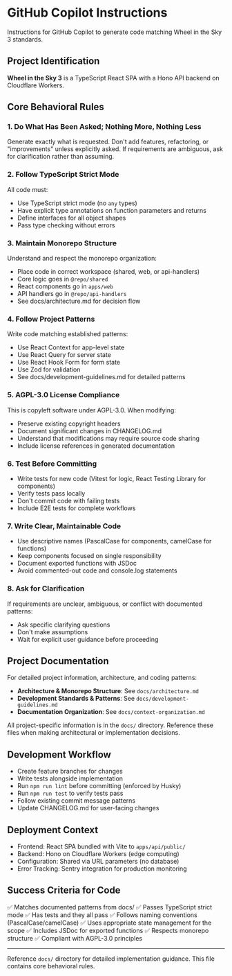 # GitHub Copilot Instructions

Instructions for GitHub Copilot to generate code matching Wheel in the Sky 3 standards.

## Project Identification

**Wheel in the Sky 3** is a TypeScript React SPA with a Hono API backend on Cloudflare Workers.

## Core Behavioral Rules

### 1. Do What Has Been Asked; Nothing More, Nothing Less

Generate exactly what is requested. Don't add features, refactoring, or "improvements" unless explicitly asked. If requirements are ambiguous, ask for clarification rather than assuming.

### 2. Follow TypeScript Strict Mode

All code must:
- Use TypeScript strict mode (no `any` types)
- Have explicit type annotations on function parameters and returns
- Define interfaces for all object shapes
- Pass type checking without errors

### 3. Maintain Monorepo Structure

Understand and respect the monorepo organization:
- Place code in correct workspace (shared, web, or api-handlers)
- Core logic goes in `@repo/shared`
- React components go in `apps/web`
- API handlers go in `@repo/api-handlers`
- See docs/architecture.md for decision flow

### 4. Follow Project Patterns

Write code matching established patterns:
- Use React Context for app-level state
- Use React Query for server state
- Use React Hook Form for form state
- Use Zod for validation
- See docs/development-guidelines.md for detailed patterns

### 5. AGPL-3.0 License Compliance

This is copyleft software under AGPL-3.0. When modifying:
- Preserve existing copyright headers
- Document significant changes in CHANGELOG.md
- Understand that modifications may require source code sharing
- Include license references in generated documentation

### 6. Test Before Committing

- Write tests for new code (Vitest for logic, React Testing Library for components)
- Verify tests pass locally
- Don't commit code with failing tests
- Include E2E tests for complete workflows

### 7. Write Clear, Maintainable Code

- Use descriptive names (PascalCase for components, camelCase for functions)
- Keep components focused on single responsibility
- Document exported functions with JSDoc
- Avoid commented-out code and console.log statements

### 8. Ask for Clarification

If requirements are unclear, ambiguous, or conflict with documented patterns:
- Ask specific clarifying questions
- Don't make assumptions
- Wait for explicit user guidance before proceeding

## Project Documentation

For detailed project information, architecture, and coding patterns:

- **Architecture & Monorepo Structure**: See `docs/architecture.md`
- **Development Standards & Patterns**: See `docs/development-guidelines.md`
- **Documentation Organization**: See `docs/context-organization.md`

All project-specific information is in the `docs/` directory. Reference these files when making architectural or implementation decisions.

## Development Workflow

- Create feature branches for changes
- Write tests alongside implementation
- Run `npm run lint` before committing (enforced by Husky)
- Run `npm run test` to verify tests pass
- Follow existing commit message patterns
- Update CHANGELOG.md for user-facing changes

## Deployment Context

- Frontend: React SPA bundled with Vite to `apps/api/public/`
- Backend: Hono on Cloudflare Workers (edge computing)
- Configuration: Shared via URL parameters (no database)
- Error Tracking: Sentry integration for production monitoring

## Success Criteria for Code

✅ Matches documented patterns from docs/
✅ Passes TypeScript strict mode
✅ Has tests and they all pass
✅ Follows naming conventions (PascalCase/camelCase)
✅ Uses appropriate state management for the scope
✅ Includes JSDoc for exported functions
✅ Respects monorepo structure
✅ Compliant with AGPL-3.0 principles

---

Reference `docs/` directory for detailed implementation guidance. This file contains core behavioral rules.
